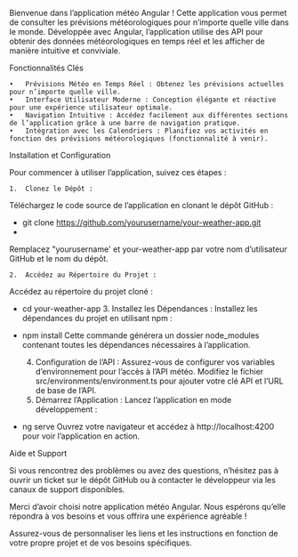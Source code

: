 Bienvenue dans l’application météo Angular ! Cette application vous permet de consulter les prévisions météorologiques pour n’importe quelle ville dans le monde. Développée avec Angular, l’application utilise des API pour obtenir des données météorologiques en temps réel et les afficher de manière intuitive et conviviale.

Fonctionnalités Clés

	•	Prévisions Météo en Temps Réel : Obtenez les prévisions actuelles pour n’importe quelle ville.
	•	Interface Utilisateur Moderne : Conception élégante et réactive pour une expérience utilisateur optimale.
	•	Navigation Intuitive : Accédez facilement aux différentes sections de l’application grâce à une barre de navigation pratique.
	•	Intégration avec les Calendriers : Planifiez vos activités en fonction des prévisions météorologiques (fonctionnalité à venir).

Installation et Configuration

Pour commencer à utiliser l’application, suivez ces étapes :

	1.	Clonez le Dépôt :
Téléchargez le code source de l’application en clonant le dépôt GitHub :
   - git clone https://github.com/yourusername/your-weather-app.git
   - 
Remplacez "yourusername' et your-weather-app par votre nom d’utilisateur GitHub et le nom du dépôt.

	2.	Accédez au Répertoire du Projet :
Accédez au répertoire du projet cloné : 
- cd your-weather-app
  3.	Installez les Dépendances :
Installez les dépendances du projet en utilisant npm :
- npm install
Cette commande générera un dossier node_modules contenant toutes les dépendances nécessaires à l’application.

	4.	Configuration de l’API :
Assurez-vous de configurer vos variables d’environnement pour l’accès à l’API météo. Modifiez le fichier src/environments/environment.ts pour ajouter votre clé API et l’URL de base de l’API.
	5.	Démarrez l’Application :
Lancez l’application en mode développement :
- ng serve
  Ouvrez votre navigateur et accédez à http://localhost:4200 pour voir l’application en action.

Aide et Support

Si vous rencontrez des problèmes ou avez des questions, n’hésitez pas à ouvrir un ticket sur le dépôt GitHub ou à contacter le développeur via les canaux de support disponibles.

Merci d’avoir choisi notre application météo Angular. Nous espérons qu’elle répondra à vos besoins et vous offrira une expérience agréable !

Assurez-vous de personnaliser les liens et les instructions en fonction de votre propre projet et de vos besoins spécifiques.
